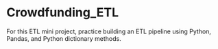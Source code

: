 # Crowdfunding_ETL
For this ETL mini project,  practice building an ETL pipeline using Python, Pandas, and Python dictionary methods.
